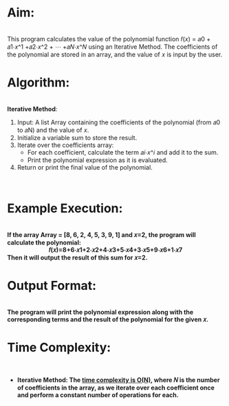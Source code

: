 <h1><b>Aim:</b></h1><br>
This program calculates the value of the polynomial function 𝑓(𝑥) = 𝑎0 + 𝑎1⋅𝑥^1 +𝑎2⋅𝑥^2 + ⋯ +𝑎𝑁⋅𝑥^𝑁 using an Iterative Method. The coefficients of the polynomial are stored in an array, and the value of 𝑥 is input by the user.
<br>
<h1><b>Algorithm</b>:</h1><br>
<b>Iterative Method</b>:<br>
<ol>
<li>Input: A list Array containing the coefficients of the polynomial (from 𝑎0 to 𝑎N) and the value of 𝑥.</li>
<li>Initialize a variable sum to store the result.</li>
<li>Iterate over the coefficients array:<br>
<ul>
<li>
For each coefficient, calculate the term 𝑎𝑖⋅𝑥^𝑖 and add it to the sum.
</li>
<li>
Print the polynomial expression as it is evaluated.
</li>
</ul>
</li>
<li>Return or print the final value of the polynomial.</li>
</ol><br>
<h1>
<b>Example Execution<b>:
</h1><br>
If the array Array = [8, 6, 2, 4, 5, 3, 9, 1] and 𝑥=2, the program will calculate the polynomial:
<center><b>𝑓(𝑥)=8+6⋅𝑥1+2⋅𝑥2+4⋅𝑥3+5⋅𝑥4+3⋅𝑥5+9⋅𝑥6+1⋅𝑥7</b></center>
Then it will output the result of this sum for <b>𝑥=2</b>.
<br>
<h1><b>Output Format</b>:</h1><br>
The program will print the polynomial expression along with the corresponding terms and the result of the polynomial for the given 𝑥.
<br>
<h1><b>Time Complexity</b>:</h1><br>
<ul>
<li>
Iterative Method: The <u>time complexity is <b>O(N)</b></u>, where 𝑁 is the number of coefficients in the array, as we iterate over each coefficient once and perform a constant number of operations for each.
</li>
</ul>
